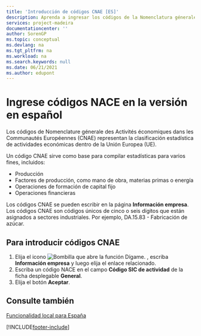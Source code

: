 ```yaml
---
title: 'Introducción de códigos CNAE [ES]'
description: Aprenda a ingresar los códigos de la Nomenclatura génerale des Activités économiques dans les Communautés Européennes (NACE) con la versión en español.
services: project-madeira
documentationcenter: ''
author: SorenGP
ms.topic: conceptual
ms.devlang: na
ms.tgt_pltfrm: na
ms.workload: na
ms.search.keywords: null
ms.date: 06/21/2021
ms.author: edupont
---
```

# <a name="enter-nace-codes-in-the-spanish-version"></a><a name="enter-nace-codes-in-the-spanish-version"></a>Ingrese códigos NACE en la versión en español
Los códigos de Nomenclature génerale des Activités économiques dans les Communautés Européennes (CNAE) representan la clasificación estadística de actividades económicas dentro de la Unión Europea (UE).  

Un código CNAE sirve como base para compilar estadísticas para varios fines, incluidos:  

- Producción  
- Factores de producción, como mano de obra, materias primas o energía  
- Operaciones de formación de capital fijo  
- Operaciones financieras  

Los códigos CNAE se pueden escribir en la página **Información empresa**. Los códigos CNAE son códigos únicos de cinco o seis dígitos que están asignados a sectores industriales. Por ejemplo, DA.15.83 - Fabricación de azúcar.  

## <a name="to-enter-nace-codes"></a><a name="to-enter-nace-codes"></a>Para introducir códigos CNAE

1.  Elija el icono ![Bombilla que abre la función Dígame.](../../media/ui-search/search_small.png "Dígame qué desea hacer") , escriba **Información empresa** y luego elija el enlace relacionado.  
2.  Escriba un código NACE en el campo **Código SIC de actividad** de la ficha desplegable **General**.  
3.  Elija el botón **Aceptar**.  

## <a name="see-also"></a><a name="see-also"></a>Consulte también
 [Funcionalidad local para España](spain-local-functionality.md)


[!INCLUDE[footer-include](../../includes/footer-banner.md)]
